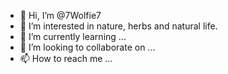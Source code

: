 - 👋 Hi, I’m @7Wolfie7
- 👀 I’m interested in nature, herbs and natural life. 
- 🌱 I’m currently learning ...
- 💞️ I’m looking to collaborate on ...
- 📫 How to reach me ...

<!---
7Wolfie7/7Wolfie7 is a ✨ special ✨ repository because its `README.md` (this file) appears on your GitHub profile.
You can click the Preview link to take a look at your changes.
--->
